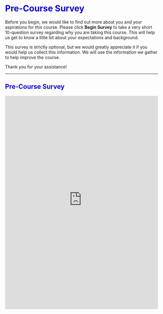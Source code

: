 

<h1><strong><span style="color: #0000CD;">Pre-Course Survey</span></strong></h1>

Before you begin, we would like to find out more about you and your aspirations for this course. Please click **Begin Survey** to take a very short 10-question survey regarding why you are taking this course. This will help us get to know a little bit about your expectations and background. 

This survey is strictly optional, but we would greatly appreciate it if you would help us collect this information. We will use the information we gather to help improve the course.

Thank you for your assistance!


---

 <h2><span style="color: #0000CD;">Pre-Course Survey</span></h2>

<iframe title="Pre-course survey" src="https://wwlcoursesurveys.azurewebsites.net?surveyId=2754" marginwidth="0" marginheight="0" scrolling="yes" frameborder="0" width="100%" height="700">
</iframe>
